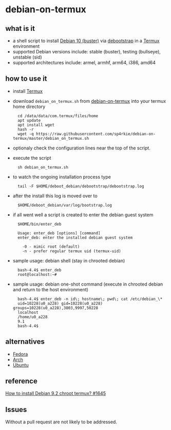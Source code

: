debian-on-termux
================

what is it
----------

- a shell script to install [Debian 10 (buster)](https://www.debian.org/releases/buster/) via [debootstrap](https://wiki.debian.org/Debootstrap) in a [Termux](https://wiki.termux.com/wiki/Main_Page) environment
- supported Debian versions include: stable (buster), testing (bullseye), unstable (sid)
- supported architectures include: armel, armhf, arm64, i386, amd64

how to use it
-------------

- install [Termux](https://termux.com/)
- download `debian_on_termux.sh` from [debian-on-termux](https://github.com/sp4rkie/debian-on-termux) into your termux home directory

        cd /data/data/com.termux/files/home
        apt update
        apt install wget
        hash -r
        wget -q https://raw.githubusercontent.com/sp4rkie/debian-on-termux/master/debian_on_termux.sh

- optionaly check the configuration lines near the top of the script.
- execute the script

        sh debian_on_termux.sh

- to watch the ongoing installation process type

        tail -F $HOME/deboot_debian/debootstrap/debootstrap.log

- after the install this log is moved over to

        $HOME/deboot_debian/var/log/bootstrap.log

- if all went well a script is created to enter the debian guest system

        $HOME/bin/enter_deb

        Usage: enter_deb [options] [command]
        enter_deb: enter the installed debian guest system

          -0 - mimic root (default)
          -n - prefer regular termux uid (termux-uid)

- sample usage: debian shell (stay in chrooted debian)
        
        bash-4.4$ enter_deb
        root@localhost:~#

- sample usage: debian one-shot command (execute in chrooted debian and return to the host environment)

        bash-4.4$ enter_deb -n id\; hostname\; pwd\; cat /etc/debian_\*
        uid=10228(u0_a228) gid=10228(u0_a228) groups=10228(u0_a228),3003,9997,50228
        localhost
        /home/u0_a228
        9.1
        bash-4.4$

alternatives
------------

- [Fedora](https://github.com/nmilosev/termux-fedora)
- [Arch](https://github.com/sdrausty/termux-archlinux)
- [Ubuntu](https://github.com/Neo-Oli/termux-ubuntu)

reference
----------

[How to install Debian 9.2 chroot termux? #1645](https://github.com/termux/termux-packages/issues/1645#issuecomment-337564650)

Issues
-------
Without a pull request are not likely to be addressed. 

